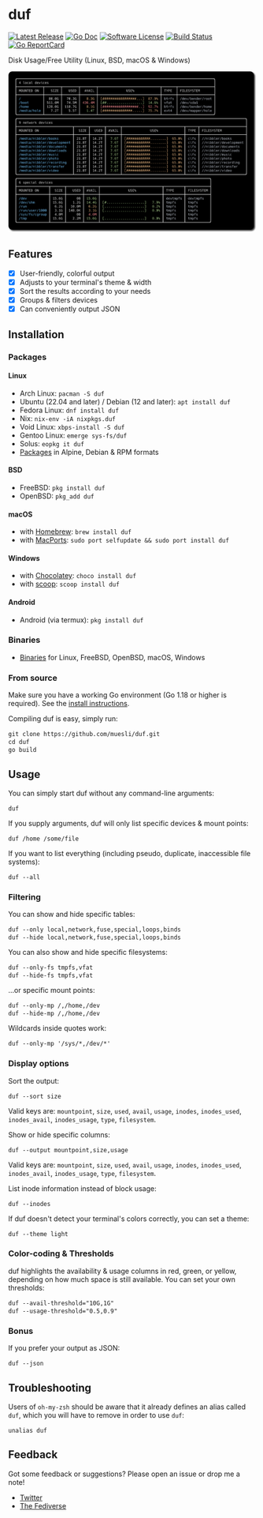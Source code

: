 # duf

[![Latest Release](https://img.shields.io/github/release/muesli/duf.svg?style=for-the-badge)](https://github.com/muesli/duf/releases)
[![Go Doc](https://img.shields.io/badge/godoc-reference-blue.svg?style=for-the-badge)](https://pkg.go.dev/github.com/muesli/duf)
[![Software License](https://img.shields.io/badge/license-MIT-blue.svg?style=for-the-badge)](/LICENSE)
[![Build Status](https://img.shields.io/github/actions/workflow/status/muesli/duf/build.yml?style=for-the-badge&branch=master)](https://github.com/muesli/duf/actions)
[![Go ReportCard](https://goreportcard.com/badge/github.com/muesli/duf?style=for-the-badge)](https://goreportcard.com/report/muesli/duf)

Disk Usage/Free Utility (Linux, BSD, macOS & Windows)

![duf](/duf.png)

## Features

- [x] User-friendly, colorful output
- [x] Adjusts to your terminal's theme & width
- [x] Sort the results according to your needs
- [x] Groups & filters devices
- [x] Can conveniently output JSON

## Installation

### Packages

#### Linux
- Arch Linux: `pacman -S duf`
- Ubuntu (22.04 and later) / Debian (12 and later): `apt install duf`
- Fedora Linux: `dnf install duf`
- Nix: `nix-env -iA nixpkgs.duf`
- Void Linux: `xbps-install -S duf`
- Gentoo Linux: `emerge sys-fs/duf`
- Solus: `eopkg it duf`
- [Packages](https://github.com/muesli/duf/releases) in Alpine, Debian & RPM formats

#### BSD
- FreeBSD: `pkg install duf`
- OpenBSD: `pkg_add duf`

#### macOS
- with [Homebrew](https://brew.sh/): `brew install duf`
- with [MacPorts](https://www.macports.org): `sudo port selfupdate && sudo port install duf`

#### Windows
- with [Chocolatey](https://chocolatey.org/): `choco install duf`
- with [scoop](https://scoop.sh/): `scoop install duf`

#### Android
- Android (via termux): `pkg install duf`

### Binaries
- [Binaries](https://github.com/muesli/duf/releases) for Linux, FreeBSD, OpenBSD, macOS, Windows

### From source

Make sure you have a working Go environment (Go 1.18 or higher is required).
See the [install instructions](https://golang.org/doc/install.html).

Compiling duf is easy, simply run:

    git clone https://github.com/muesli/duf.git
    cd duf
    go build

## Usage

You can simply start duf without any command-line arguments:

    duf

If you supply arguments, duf will only list specific devices & mount points:

    duf /home /some/file

If you want to list everything (including pseudo, duplicate, inaccessible file systems):

    duf --all

### Filtering

You can show and hide specific tables:

    duf --only local,network,fuse,special,loops,binds
    duf --hide local,network,fuse,special,loops,binds

You can also show and hide specific filesystems:

    duf --only-fs tmpfs,vfat
    duf --hide-fs tmpfs,vfat

...or specific mount points:

    duf --only-mp /,/home,/dev
    duf --hide-mp /,/home,/dev

Wildcards inside quotes work:

    duf --only-mp '/sys/*,/dev/*'

### Display options

Sort the output:

    duf --sort size

Valid keys are: `mountpoint`, `size`, `used`, `avail`, `usage`, `inodes`,
`inodes_used`, `inodes_avail`, `inodes_usage`, `type`, `filesystem`.

Show or hide specific columns:

    duf --output mountpoint,size,usage

Valid keys are: `mountpoint`, `size`, `used`, `avail`, `usage`, `inodes`,
`inodes_used`, `inodes_avail`, `inodes_usage`, `type`, `filesystem`.

List inode information instead of block usage:

    duf --inodes

If duf doesn't detect your terminal's colors correctly, you can set a theme:

    duf --theme light

### Color-coding & Thresholds

duf highlights the availability & usage columns in red, green, or yellow,
depending on how much space is still available. You can set your own thresholds:

    duf --avail-threshold="10G,1G"
    duf --usage-threshold="0.5,0.9"

### Bonus

If you prefer your output as JSON:

    duf --json

## Troubleshooting

Users of `oh-my-zsh` should be aware that it already defines an alias called
`duf`, which you will have to remove in order to use `duf`:

    unalias duf

## Feedback

Got some feedback or suggestions? Please open an issue or drop me a note!

* [Twitter](https://twitter.com/mueslix)
* [The Fediverse](https://mastodon.social/@fribbledom)
